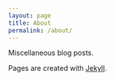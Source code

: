```yaml
---
layout: page
title: About
permalink: /about/
---
```


Miscellaneous blog posts.

Pages are created with [Jekyll](http://jekyllrb.com/).

